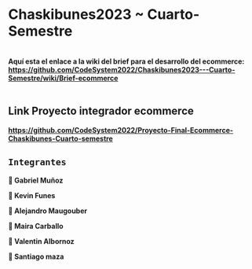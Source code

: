 # Chaskibunes2023 ~ Cuarto-Semestre

<br><strong>
Aquí esta el enlace a la wiki del brief para el desarrollo del ecommerce: https://github.com/CodeSystem2022/Chaskibunes2023---Cuarto-Semestre/wiki/Brief-ecommerce</br></strong>
<br><strong>


## Link Proyecto integrador ecommerce
https://github.com/CodeSystem2022/Proyecto-Final-Ecommerce-Chaskibunes-Cuarto-semestre

## `Integrantes`

:large_orange_diamond:  Gabriel Muñoz

:large_orange_diamond:  Kevin Funes  

:large_orange_diamond:  Alejandro Maugouber

:large_orange_diamond:  Maira Carballo

:large_orange_diamond:  Valentin Albornoz

:large_orange_diamond:  Santiago maza
